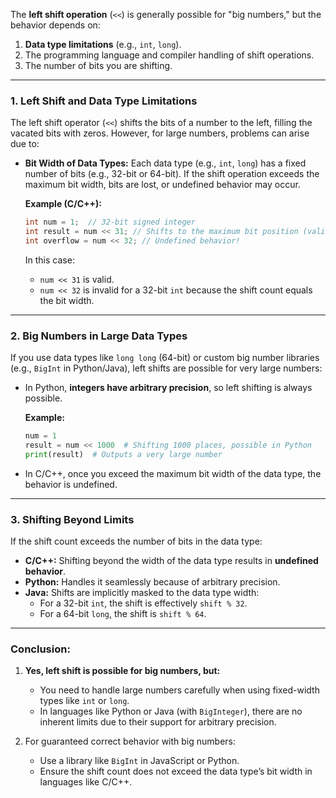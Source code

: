 The **left shift operation** (`<<`) is generally possible for "big numbers," but the behavior depends on:

1. **Data type limitations** (e.g., `int`, `long`).
2. The programming language and compiler handling of shift operations.
3. The number of bits you are shifting.

---

### 1. **Left Shift and Data Type Limitations**
The left shift operator (`<<`) shifts the bits of a number to the left, filling the vacated bits with zeros. However, for large numbers, problems can arise due to:

- **Bit Width of Data Types:** Each data type (e.g., `int`, `long`) has a fixed number of bits (e.g., 32-bit or 64-bit). If the shift operation exceeds the maximum bit width, bits are lost, or undefined behavior may occur.
  
  **Example (C/C++):**
  ```c
  int num = 1;  // 32-bit signed integer
  int result = num << 31; // Shifts to the maximum bit position (valid)
  int overflow = num << 32; // Undefined behavior!
  ```
  In this case:
  - `num << 31` is valid.
  - `num << 32` is invalid for a 32-bit `int` because the shift count equals the bit width.

---

### 2. **Big Numbers in Large Data Types**
If you use data types like `long long` (64-bit) or custom big number libraries (e.g., `BigInt` in Python/Java), left shifts are possible for very large numbers:

- In Python, **integers have arbitrary precision**, so left shifting is always possible.
  
  **Example:**
  ```python
  num = 1
  result = num << 1000  # Shifting 1000 places, possible in Python
  print(result)  # Outputs a very large number
  ```

- In C/C++, once you exceed the maximum bit width of the data type, the behavior is undefined.

---

### 3. **Shifting Beyond Limits**
If the shift count exceeds the number of bits in the data type:
- **C/C++:** Shifting beyond the width of the data type results in **undefined behavior**.
- **Python:** Handles it seamlessly because of arbitrary precision.
- **Java:** Shifts are implicitly masked to the data type width:
  - For a 32-bit `int`, the shift is effectively `shift % 32`.
  - For a 64-bit `long`, the shift is `shift % 64`.

---

### Conclusion:
1. **Yes, left shift is possible for big numbers, but:**
   - You need to handle large numbers carefully when using fixed-width types like `int` or `long`.
   - In languages like Python or Java (with `BigInteger`), there are no inherent limits due to their support for arbitrary precision.

2. For guaranteed correct behavior with big numbers:
   - Use a library like `BigInt` in JavaScript or Python.
   - Ensure the shift count does not exceed the data type’s bit width in languages like C/C++.